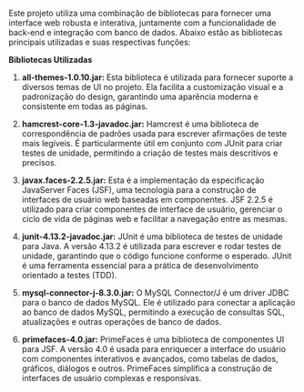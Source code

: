 Este projeto utiliza uma combinação de bibliotecas para fornecer uma interface web robusta e interativa, 
juntamente com a funcionalidade de back-end e integração com banco de dados. Abaixo estão as bibliotecas 
principais utilizadas e suas respectivas funções:

<b>Bibliotecas Utilizadas</b>

1.  <b>all-themes-1.0.10.jar: </b>
Esta biblioteca é utilizada para fornecer suporte a diversos temas de UI no projeto. Ela facilita a customização visual e a padronização do design,
garantindo uma aparência moderna e consistente em todas as páginas.

3.  <b>hamcrest-core-1.3-javadoc.jar:</b>
Hamcrest é uma biblioteca de correspondência de padrões usada para escrever afirmações de teste mais legíveis. É particularmente útil em conjunto com JUnit para criar testes de unidade,
permitindo a criação de testes mais descritivos e precisos.

5.  <b>javax.faces-2.2.5.jar:</b>
Esta é a implementação da especificação JavaServer Faces (JSF), uma tecnologia para a construção de interfaces de usuário web baseadas em componentes.
JSF 2.2.5 é utilizado para criar componentes de interface de usuário, gerenciar o ciclo de vida de páginas web e facilitar a navegação entre as mesmas.

7.  <b>junit-4.13.2-javadoc.jar:</b>
JUnit é uma biblioteca de testes de unidade para Java. A versão 4.13.2 é utilizada para escrever e rodar testes de unidade, garantindo que o código funcione conforme o esperado.
JUnit é uma ferramenta essencial para a prática de desenvolvimento orientado a testes (TDD).

9.  <b>mysql-connector-j-8.3.0.jar:</b>
O MySQL Connector/J é um driver JDBC para o banco de dados MySQL. Ele é utilizado para conectar a aplicação ao banco de dados MySQL, permitindo a execução de consultas SQL,
atualizações e outras operações de banco de dados.

11. <b>primefaces-4.0.jar:</b>
PrimeFaces é uma biblioteca de componentes UI para JSF. A versão 4.0 é usada para enriquecer a interface do usuário com componentes interativos e avançados, como tabelas de dados,
gráficos, diálogos e outros. PrimeFaces simplifica a construção de interfaces de usuário complexas e responsivas.
